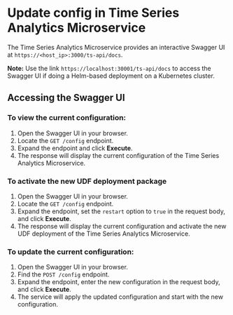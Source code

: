 # Update config in Time Series Analytics Microservice

The Time Series Analytics Microservice provides an interactive Swagger UI at `https://<host_ip>:3000/ts-api/docs`.

**Note:** Use the link `https://localhost:30001/ts-api/docs` to access the Swagger UI if doing a Helm-based deployment on a Kubernetes cluster.

## Accessing the Swagger UI

### To view the current configuration:

1. Open the Swagger UI in your browser.
2. Locate the `GET /config` endpoint.
3. Expand the endpoint and click **Execute**.
4. The response will display the current configuration of the Time Series Analytics Microservice.

### To activate the new UDF deployment package

1. Open the Swagger UI in your browser.
2. Locate the `GET /config` endpoint.
3. Expand the endpoint, set the `restart` option to `true` in the request body, and click **Execute**.
4. The response will display the current configuration and activate the new UDF deployment of the Time Series Analytics Microservice.

### To update the current configuration:

1. Open the Swagger UI in your browser.
2. Find the `POST /config` endpoint.
3. Expand the endpoint, enter the new configuration in the request body, and click **Execute**.
4. The service will apply the updated configuration and start with the new configuration.
